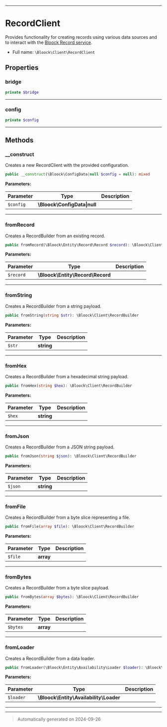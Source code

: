 ***

# RecordClient

Provides functionality for creating records using various data sources and to interact with the [Bloock Record service](https://dashboard.bloock.com/login).



* Full name: `\Bloock\Client\RecordClient`



## Properties


### bridge



```php
private $bridge
```






***

### config



```php
private $config
```






***

## Methods


### __construct

Creates a new RecordClient with the provided configuration.

```php
public __construct(\Bloock\ConfigData|null $config = null): mixed
```








**Parameters:**

| Parameter | Type | Description |
|-----------|------|-------------|
| `$config` | **\Bloock\ConfigData&#124;null** |  |





***

### fromRecord

Creates a RecordBuilder from an existing record.

```php
public fromRecord(\Bloock\Entity\Record\Record $record): \Bloock\Client\RecordBuilder
```








**Parameters:**

| Parameter | Type | Description |
|-----------|------|-------------|
| `$record` | **\Bloock\Entity\Record\Record** |  |





***

### fromString

Creates a RecordBuilder from a string payload.

```php
public fromString(string $str): \Bloock\Client\RecordBuilder
```








**Parameters:**

| Parameter | Type | Description |
|-----------|------|-------------|
| `$str` | **string** |  |





***

### fromHex

Creates a RecordBuilder from a hexadecimal string payload.

```php
public fromHex(string $hex): \Bloock\Client\RecordBuilder
```








**Parameters:**

| Parameter | Type | Description |
|-----------|------|-------------|
| `$hex` | **string** |  |





***

### fromJson

Creates a RecordBuilder from a JSON string payload.

```php
public fromJson(string $json): \Bloock\Client\RecordBuilder
```








**Parameters:**

| Parameter | Type | Description |
|-----------|------|-------------|
| `$json` | **string** |  |





***

### fromFile

Creates a RecordBuilder from a byte slice representing a file.

```php
public fromFile(array $file): \Bloock\Client\RecordBuilder
```








**Parameters:**

| Parameter | Type | Description |
|-----------|------|-------------|
| `$file` | **array** |  |





***

### fromBytes

Creates a RecordBuilder from a byte slice payload.

```php
public fromBytes(array $bytes): \Bloock\Client\RecordBuilder
```








**Parameters:**

| Parameter | Type | Description |
|-----------|------|-------------|
| `$bytes` | **array** |  |





***

### fromLoader

Creates a RecordBuilder from a data loader.

```php
public fromLoader(\Bloock\Entity\Availability\Loader $loader): \Bloock\Client\RecordBuilder
```








**Parameters:**

| Parameter | Type | Description |
|-----------|------|-------------|
| `$loader` | **\Bloock\Entity\Availability\Loader** |  |





***


***
> Automatically generated on 2024-09-26
